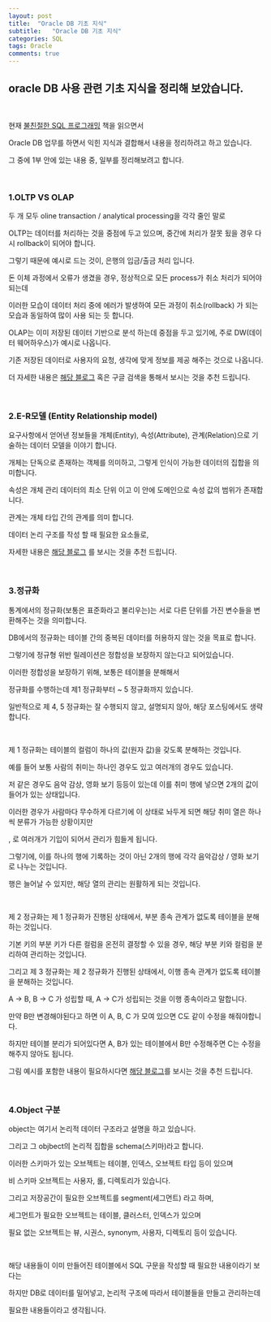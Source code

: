```yaml
---
layout: post
title:  "Oracle DB 기초 지식"
subtitle:   "Oracle DB 기초 지식"
categories: SQL
tags: Oracle
comments: true
---
```


## oracle DB 사용 관련 기초 지식을 정리해 보았습니다.

<br/>

현재 [불친절한 SQL 프로그래밍](http://www.yes24.com/Product/Goods/64391533) 책을 읽으면서

Oracle DB 업무를 하면서 익힌 지식과 결합해서 내용을 정리하려고 하고 있습니다.

그 중에 1부 안에 있는 내용 중, 일부를 정리해보려고 합니다.

<br/>

### 1.OLTP VS OLAP

두 개 모두 oline transaction / analytical processing을 각각 줄인 말로

OLTP는 데이터를 처리하는 것을 중점에 두고 있으며, 중간에 처리가 잘못 됬을 경우 다시 rollback이 되어야 합니다.

그렇기 때문에 예시로 드는 것이, 은행의 입금/출금 처리 입니다.

돈 이체 과정에서 오류가 생겼을 경우, 정상적으로 모든 process가 취소 처리가 되어야되는데

이러한 모습이 데이터 처리 중에 에러가 발생하여 모든 과정이 취소(rollback) 가 되는 모습과 동일하여 많이 사용 되는 듯 합니다.

OLAP는 이미 저장된 데이터 기반으로 분석 하는데 중점을 두고 있기에, 주로 DW(데이터 웨어하우스)가 예시로 나옵니다.

기존 저장된 데이터로 사용자의 요청, 생각에 맞게 정보를 제공 해주는 것으로 나옵니다.

더 자세한 내용은 [해당 블로그](https://too612.tistory.com/511) 혹은 구글 검색을 통해서 보시는 것을 추천 드립니다.

<br/>

### 2.E-R모델 (Entity Relationship model)

요구사항에서 얻어낸 정보들을 개체(Entity), 속성(Attribute), 관계(Relation)으로 기술하는 데이터 모델을 이야기 합니다.

개체는 단독으로 존재하는 객체를 의미하고, 그렇게 인식이 가능한 데이터의 집합을 의미합니다.

속성은 개체 관리 데이터의 최소 단위 이고 이 안에 도메인으로 속성 값의 범위가 존재합니다.

관계는 개체 타입 간의 관계를 의미 합니다.

데이터 논리 구조를 작성 할 때 필요한 요소들로, 

자세한 내용은 [해당 블로그](https://victorydntmd.tistory.com/126) 를 보시는 것을 추천 드립니다.

<br/>

### 3.정규화

통계에서의 정규화(보통은 표준화라고 불리우는)는 서로 다른 단위를 가진 변수들을 변환해주는 것을 의미합니다.

DB에서의 정규화는 테이블 간의 중복된 데이터를 허용하지 않는 것을 목표로 합니다.

그렇기에 정규형 위반 릴레이션은 정합성을 보장하지 않는다고 되어있습니다.

이러한 정합성을 보장하기 위해, 보통은 테이블을 분해해서 

정규화를 수행하는데 제1 정규화부터 ~ 5 정규화까지 있습니다.

일반적으로 제 4, 5 정규화는 잘 수행되지 않고, 설명되지 않아, 해당 포스팅에서도 생략합니다.

<br/>

제 1 정규화는 테이블의 컬럼이 하나의 값(원자 값)을 갖도록 분해하는 것입니다.

예를 들어 보통 사람의 취미는 하나인 경우도 있고 여러개의 경우도 있습니다.

저 같은 경우도 음악 감상, 영화 보기 등등이 있는데 이를 취미 행에 넣으면 2개의 값이 들어가 있는 상태입니다.

이러한 경우가 사람마다 무수하게 다르기에 이 상태로 놔두게 되면 해당 취미 열은 하나씩 분류가 가능한 상황이지만

, 로 여러개가 기입이 되어서 관리가 힘들게 됩니다.

그렇기에, 이를 하나의 행에 기록하는 것이 아닌 2개의 행에 각각 음악감상 / 영화 보기로 나누는 것입니다.

행은 늘어날 수 있지만, 해당 열의 관리는 원활하게 되는 것입니다.

<br/>

제 2 정규화는 제 1 정규화가 진행된 상태에서, 부분 종속 관계가 없도록 테이블을 분해하는 것입니다.

기본 키의 부분 키가 다른 컬럼을 온전히 결정할 수 있을 경우, 해당 부분 키와 컬럼을 분리하여 관리하는 것입니다.

그리고 제 3 정규화는 제 2 정규화가 진행된 상태에서, 이행 종속 관계가 없도록 테이블을 분해하는 것입니다.

A -> B, B -> C 가 성립할 때, A -> C가 성립되는 것을 이행 종속이라고 말합니다.

만약 B만 변경해야된다고 하면 이 A, B, C 가 모여 있으면 C도 같이 수정을 해줘야합니다.

하지만 테이블 분리가 되어있다면 A, B가 있는 테이블에서 B만 수정해주면 C는 수정을 해주지 않아도 됩니다.

그림 예시를 포함한 내용이 필요하시다면 [해당 블로그](https://mangkyu.tistory.com/110)를 보시는 것을 추천 드립니다.

<br/>

### 4.Object 구분

object는 여기서 논리적 데이터 구조라고 설명을 하고 있습니다.

그리고 그 objbect의 논리적 집합을 schema(스키마)라고 합니다.

이러한 스키마가 있는 오브젝트는 테이블, 인덱스, 오브젝트 타입 등이 있으며

비 스키마 오브젝트는 사용자, 롤, 디렉토리가 있습니다. 

그리고 저장공간이 필요한 오브젝트를 segment(세그먼트) 라고 하며,

세그먼트가 필요한 오브젝트는 테이블, 클러스터, 인덱스가 있으며

필요 없는 오브젝트는 뷰, 시권스, synonym, 사용자, 디렉토리 등이 있습니다.

<br/>

해당 내용들이 이미 만들어진 테이블에서 SQL 구문을 작성할 때 필요한 내용이라기 보다는

하지만 DB로 데이터를 밀어넣고, 논리적 구조에 따라서 테이블들을 만들고 관리하는데

필요한 내용들이라고 생각됩니다.